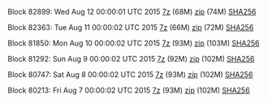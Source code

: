 Block 82899: Wed Aug 12 00:00:01 UTC 2015 [7z](https://transfer.sh/6ZT82/bootstrap.dat.20150812.7z) (68M) [zip](https://transfer.sh/1dXQ9m/bootstrap.dat.20150812.zip) (74M) [SHA256](https://transfer.sh/Q10bh/sha256.txt)

Block 82363: Tue Aug 11 00:00:02 UTC 2015 [7z](https://transfer.sh/10HkJ9/bootstrap.dat.20150811.7z) (66M) [zip](https://transfer.sh/wLHJV/bootstrap.dat.20150811.zip) (72M) [SHA256](https://transfer.sh/1dRnFD/sha256.txt)

Block 81850: Mon Aug 10 00:00:02 UTC 2015 [7z](https://transfer.sh/76q0V/bootstrap.dat.20150810.7z) (93M) [zip](https://transfer.sh/HU45d/bootstrap.dat.20150810.zip) (103M) [SHA256](https://transfer.sh/2qiFl/sha256.txt)

Block 81292: Sun Aug  9 00:00:02 UTC 2015 [7z](https://transfer.sh/Apwqf/bootstrap.dat.20150809.7z) (92M) [zip](https://transfer.sh/bkkcJ/bootstrap.dat.20150809.zip) (102M) [SHA256](https://transfer.sh/e5bqO/sha256.txt)

Block 80747: Sat Aug  8 00:00:02 UTC 2015 [7z](https://transfer.sh/1aYcn7/bootstrap.dat.20150808.7z) (93M) [zip](https://transfer.sh/1beu3g/bootstrap.dat.20150808.zip) (102M) [SHA256](https://transfer.sh/8BiRS/sha256.txt)

Block 80213: Fri Aug  7 00:00:02 UTC 2015 [7z](https://transfer.sh/1d9zmu/bootstrap.dat.20150807.7z) (93M) [zip](https://transfer.sh/nD5lO/bootstrap.dat.20150807.zip) (102M) [SHA256](https://transfer.sh/ZIe1/sha256.txt)
